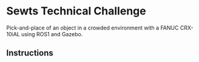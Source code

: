 # Sewts Technical Challenge
Pick-and-place of an object in a crowded environment with a FANUC CRX-10iAL using ROS1 and Gazebo.

## Instructions
